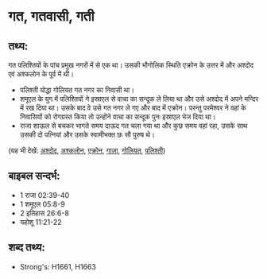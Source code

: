 # गत, गतवासी, गती #

## तथ्य: ##

गत पलिश्तियों के पांच प्रमुख नगरों में से एक था। उसकी भौगोलिक स्थिति एक्रोन के उत्तर में और अश्दोद एवं अश्कलोन के पूर्व में थी।

* पलिश्ती योद्धा गोलियत गत नगर का निवासी था।
* शमूएल के युग में पलिश्तियों ने इस्राएल से वाचा का सन्दूक ले लिया था और उसे अश्दोद में अपने मन्दिर में रख दिया था। उसके बाद वे उसे गत नगर ले गए और बाद में एक्रोन। परन्तु परमेश्वर ने वहां के निवासियों को रोगग्रस्त किया तो उन्होंने वाचा का सन्दूक पुनः इस्राएल भेज दिया था।
* राजा शाऊल से बचकर भागते समय दाऊद गत चला गया था और कुछ समय वहां रहा, उसके साथ उसकी दो पत्नियां और उसके स्वामीभक्त छः सौ पुरुष थे।

(यह भी देखें: [अश्दोद](../ashdod.md), [अश्कलोन](../ashkelon.md), [एक्रोन](../ekron.md), [गाज़ा](../gaza.md), [गोलियत](../goliath.md), [पलिश्ती](../philistines.md))

## बाइबल सन्दर्भ: ##

* 1 राजा 02:39-40
* 1 शमूएल 05:8-9
* 2 इतिहास 26:6-8
* यहोशू 11:21-22

## शब्द तथ्य: ##

* Strong's: H1661, H1663
